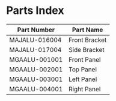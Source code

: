 # Parts Index

| Part Number   | Part Name                   |
|---------------|-----------------------------|
| MAJALU-016004 | Front Bracket               |
| MAJALU-017004 | Side Bracket                |
| MGAALU-001001 | Front Panel                 |
| MGAALU-002001 | Top Panel                   |
| MGAALU-003001 | Left Panel                  |
| MGAALU-004001 | Right Panel                 |
